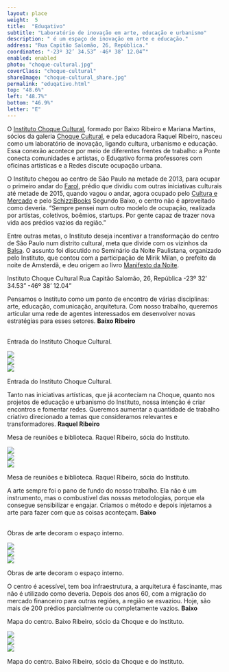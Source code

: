 ```yaml
---
layout: place
weight:  5
title:  "Eduqativo"
subtitle: "Laboratório de inovação em arte, educação e urbanismo"
description: " é um espaço de inovação em arte e educação."
address: "Rua Capitão Salomão, 26, República."
coordinates: "-23º 32’ 34.53” -46º 38’ 12.04”"
enabled: enabled
photo: "choque-cultural.jpg"
coverClass: "choque-cultural"
shareImage: "choque-cultural_share.jpg"
permalink: "eduqativo.html"
top: "48.6%"
left: "48.7%"
bottom: "46.9%"
letter: "E"
---
```


<div class="container">
  <div class="row">
    <div class="col-md-10 col-md-offset-1">
      <p>O <a href="http://www.institutochoquecultural.org.br" target="_blank">Instituto Choque Cultural</a>, formado por Baixo Ribeiro e Mariana Martins, sócios da galeria <a href="http://www.choquecultural.com.br/" target="_blank">Choque Cultural</a>, e pela educadora Raquel Ribeiro, nasceu como um laboratório de inovação, ligando cultura, urbanismo e educação. Essa conexão acontece por meio de diferentes frentes de trabalho: a Ponte conecta comunidades e artistas, o Eduqativo forma professores com oficinas artísticas e a Redes discute ocupação urbana.</p>
      <p>O Instituto chegou ao centro de São Paulo na metade de 2013, para ocupar o primeiro andar do <a href="https://www.facebook.com/prediofarol/info/?tab=overview" target="_blank">Farol</a>, prédio que dividiu com outras iniciativas culturais até metade de 2015, quando vagou o andar, agora ocupado pelo <a href="http://www.culturaemercado.com.br/" target="_blank">Cultura e Mercado</a> e pelo <a href="http://www.schizzibooks.com.br/" target="_blank">SchizziBooks</a> Segundo Baixo, o centro não é aproveitado como deveria. “Sempre pensei num outro modelo de ocupação, realizada por artistas, coletivos, boêmios, startups. Por gente capaz de trazer nova vida aos prédios vazios da região.”</p>
      <p>Entre outras metas, o Instituto deseja incentivar a transformação do centro de São Paulo num distrito cultural, meta que divide com os vizinhos da <a href="https://pt-br.facebook.com/balsa26" target="_blank">Balsa</a>. O assunto foi discutido no Seminário da Noite Paulistana, organizado pelo Instituto, que contou com a participação de Mirik Milan, o prefeito da noite de Amsterdã, e deu origem ao livro <a href="http://www.colaboratorio.art.br/cronourbanismo/manifesto-da-noite/" target="_blank">Manifesto da Noite</a>.</p>
    </div>
  </div>
  <div class="location row">
    <div class="col-md-4 col-md-offset-4 text-center">
      <span class="company">Instituto Choque Cultural</span>
      <span class="address">Rua Capitão Salomão, 26, República</span>
      <span class="coordinates">-23º 32’ 34.53” -46º 38’ 12.04”</span>
      <div class="compass"></div>
    </div>
  </div>
</div>

<div class="centro-container">

  <!-- bloco 1 -->
  <div class="fixie-text-container">
    <div class="row margin-bottom">
      <div class="col-md-4 show-smooth fixie-text">
        <p>
          <span class="plantin">Pensamos o Instituto como um ponto de encontro de várias disciplinas: arte, educação, comunicação, arquitetura. Com nosso trabalho, queremos articular uma rede de agentes interessados em desenvolver novas estratégias para esses setores.</span>
          <span class="dia">
            <strong>Baixo Ribeiro</strong>
          </span>
        </p>
        <p><br><span class="caption right desktop-only">Entrada do Instituto Choque Cultural.</span></p>
      </div>
      <div class="col-md-8 pull-right">
      	<div class="show-smooth" style="padding:0">
          <img src="img/content/choque-cultural/choque-cultural_01.jpg">
      	</div>
      </div>
    </div>
    <div class="row margin-bottom">
      <div class="col-md-6 col-md-offset-4 show-smooth">
        <img src="img/content/choque-cultural/choque-cultural_02.jpg">
      </div>
    </div>
    <div class="row margin-bottom double">
      <div class="col-md-6 col-md-offset-6 show-smooth">
        <img src="img/content/choque-cultural/choque-cultural_03.jpg">
        <p><span class="caption top mobile-only">Entrada do Instituto Choque Cultural.</span></p>
      </div>
    </div>
  </div>

  <!-- bloco 2 -->
  <div class="fixie-text-container">
    <div class="row margin-bottom">
      <div class="col-md-4 show-smooth fixie-text f-right">
        <p>
          <span class="plantin">Tanto nas iniciativas artísticas, que já aconteciam na Choque, quanto nos projetos de educação e urbanismo do Instituto, nossa intenção é criar encontros e fomentar redes. Queremos aumentar a quantidade de trabalho criativo direcionado a temas que consideramos relevantes e transformadores.</span>
          <span class="dia">
            <strong>Raquel Ribeiro</strong>
          </span>
        </p>
        <p><span class="caption left desktop-only">Mesa de reuniões e biblioteca. Raquel Ribeiro, sócia do Instituto.</span></p>
      </div>
      <div class="col-md-8 show-smooth">
        <img src="img/content/choque-cultural/choque-cultural_04.jpg">
      </div>
    </div>
    <div class="row margin-bottom">
      <div class="col-md-6 col-md-offset-2 show-smooth">
        <img src="img/content/choque-cultural/choque-cultural_05.jpg">
      </div>
    </div>
    <div class="row margin-bottom double">
      <div class="col-md-8 show-smooth">
        <img src="img/content/choque-cultural/choque-cultural_06.jpg">
        <p><span class="caption top mobile-only">Mesa de reuniões e biblioteca. Raquel Ribeiro, sócia do Instituto.</span></p>
      </div>
    </div>
  </div>


  <!-- bloco 3 -->
  <div class="fixie-text-container">
    <div class="row margin-bottom">
      <div class="col-md-4 show-smooth fixie-text">
        <p>
          <span class="plantin">A arte sempre foi o pano de fundo do nosso trabalho. Ela não é um instrumento, mas o combustível das nossas metodologias, porque ela consegue sensibilizar e engajar. Criamos o método e depois injetamos a arte para fazer com que as coisas aconteçam.</span>
          <span class="dia">
            <strong>Baixo</strong>
          </span>
        </p>
        <p><br><span class="caption right desktop-only">Obras de arte decoram o espaço interno.</span></p>
      </div>
      <div class="col-md-8 pull-right">
      	<div class="show-smooth" style="padding:0">
          <img src="img/content/choque-cultural/choque-cultural_07.jpg">
      	</div>
      </div>
    </div>
    <div class="row margin-bottom">
      <div class="col-md-6 col-md-offset-4 show-smooth">
        <img src="img/content/choque-cultural/choque-cultural_08.jpg">
      </div>
    </div>
    <div class="row margin-bottom double">
      <div class="col-md-6 col-md-offset-4 show-smooth">
        <img src="img/content/choque-cultural/choque-cultural_09.jpg">
        <p><span class="caption top mobile-only">Obras de arte decoram o espaço interno.</span></p>
      </div>
    </div>
  </div>

  <!-- bloco 4 -->
  <div class="fixie-text-container">
    <div class="row margin-bottom">
      <div class="col-md-4 show-smooth fixie-text f-right">
        <p>
          <span class="plantin">O centro é acessível, tem boa infraestrutura, a arquitetura é fascinante, mas não é utilizado como deveria. Depois dos anos 60, com a migração do mercado financeiro para outras regiões, a região se esvaziou. Hoje, são mais de 200 prédios parcialmente ou completamente vazios.</span>
          <span class="dia">
            <strong>Baixo</strong>
          </span>
        </p>
        <p><span class="caption left desktop-only">Mapa do centro. Baixo Ribeiro, sócio da Choque e do Instituto.</span></p>
      </div>
      <div class="col-md-8 show-smooth">
        <img src="img/content/choque-cultural/choque-cultural_10.jpg">
      </div>
    </div>
    <div class="row margin-bottom">
      <div class="col-md-6 col-md-offset-2 show-smooth">
        <img src="img/content/choque-cultural/choque-cultural_11.jpg">
      </div>
    </div>
    <div class="row margin-bottom double">
      <div class="col-md-8 show-smooth">
        <img src="img/content/choque-cultural/choque-cultural_12.jpg">
        <p><span class="caption top mobile-only">Mapa do centro. Baixo Ribeiro, sócio da Choque e do Instituto.</span></p>
      </div>
    </div>
  </div>
</div>
